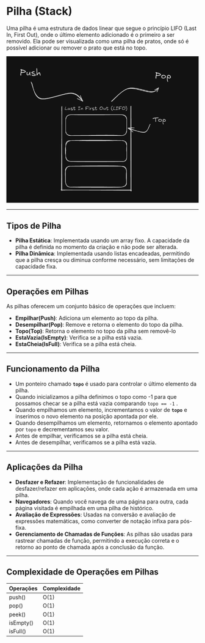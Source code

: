 # Pilha (Stack)
Uma pilha é uma estrutura de dados linear que segue o princípio LIFO (Last In, First Out), onde o último elemento adicionado é o primeiro a ser removido. Ela pode ser visualizada como uma pilha de pratos, onde só é possível adicionar ou remover o prato que está no topo.

![stack](./pilha.png)

---

## Tipos de Pilha

- **Pilha Estática**: Implementada usando um array fixo. A capacidade da pilha é definida no momento da criação e não pode ser alterada.
- **Pilha Dinâmica**: Implementada usando listas encadeadas, permitindo que a pilha cresça ou diminua conforme necessário, sem limitações de capacidade fixa.

---

## Operações em Pilhas

As pilhas oferecem um conjunto básico de operações que incluem:

- **Empilhar(Push)**: Adiciona um elemento ao topo da pilha.
- **Desempilhar(Pop)**: Remove e retorna o elemento do topo da pilha.
- **Topo(Top)**: Retorna o elemento no topo da pilha sem removê-lo
- **EstaVazia(IsEmpty)**: Verifica se a pilha está vazia.
- **EstaCheia(IsFull)**: Verifica se a pilha está cheia.

---

## Funcionamento da Pilha

- Um ponteiro chamado **`topo`** é usado para controlar o último elemento da pilha.
- Quando inicializamos a pilha definimos o topo como -1 para que possamos checar se a pilha está vazia comparando `topo == -1` .
- Quando empilhamos um elemento, incrementamos o valor de **`topo`** e inserimos o novo elemento na posição apontada por ele.
- Quando desempilhamos um elemento, retornamos o elemento apontado por `topo` e decrementamos seu valor.
- Antes de empilhar, verificamos se a pilha está cheia.
- Antes de desempilhar, verificamos se a pilha está vazia.

---

## Aplicações da Pilha

- **Desfazer e Refazer**: Implementação de funcionalidades de desfazer/refazer em aplicações, onde cada ação é armazenada em uma pilha.
- **Navegadores**: Quando você navega de uma página para outra, cada página visitada é empilhada em uma pilha de histórico.
- **Avaliação de Expressões**: Usadas na conversão e avaliação de expressões matemáticas, como converter de notação infixa para pós-fixa.
- **Gerenciamento de Chamadas de Funções**: As pilhas são usadas para rastrear chamadas de função, permitindo a execução correta e o retorno ao ponto de chamada após a conclusão da função.

---

## Complexidade de Operações em Pilhas

| Operações | Complexidade |
| --- | --- |
| push() | O(1) |
| pop() | O(1) |
| peek() | O(1) |
| isEmpty() | O(1) |
| isFull() | O(1) |